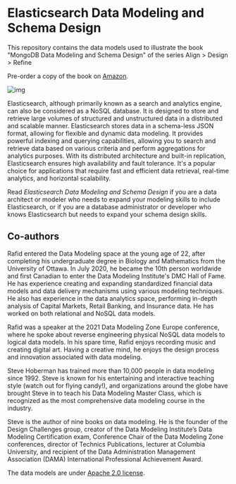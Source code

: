 # Elasticsearch Data Modeling and Schema Design

This repository contains the data models used to illustrate the book "MongoDB Data Modeling and Schema Design" of the series Align > Design > Refine

Pre-order a copy of the book on [Amazon](https://www.amazon.com/Elasticsearch-Data-Modeling-Schema-Design/dp/1634622952?tag=hackolade02-20).

![img](https://m.media-amazon.com/images/I/51vy8neOThL._SX331_BO1,204,203,200_.jpg)

Elasticsearch, although primarily known as a search and analytics engine, can also be considered as a NoSQL database. It is designed to store and retrieve large volumes of structured and unstructured data in a distributed and scalable manner. Elasticsearch stores data in a schema-less JSON format, allowing for flexible and dynamic data modeling. It provides powerful indexing and querying capabilities, allowing you to search and retrieve data based on various criteria and perform aggregations for analytics purposes. With its distributed architecture and built-in replication, Elasticsearch ensures high availability and fault tolerance. It's a popular choice for applications that require fast and efficient data retrieval, real-time analytics, and horizontal scalability.

Read *Elasticsearch Data Modeling and Schema Design* if you are a data architect or modeler who needs to expand your modeling skills to include Elasticsearch, or if you are a database administrator or developer who knows Elasticsearch but needs to expand your schema design skills.



## Co-authors

Rafid entered the Data Modeling space at the young age of 22, after completing his undergraduate degree in Biology and Mathematics from the University of Ottawa. In July 2020, he became the 10th person worldwide and first Canadian to enter the Data Modeling Institute's DMC Hall of Fame. He has experience creating and expanding standardized financial data models and data delivery mechanisms using various modeling techniques. He also has experience in the data analytics space, performing in-depth analysis of Capital Markets, Retail Banking, and Insurance data. He has worked on both relational and NoSQL data models. 

Rafid was a speaker at the 2021 Data Modeling Zone Europe conference, where he spoke about reverse engineering physical NoSQL data models to logical data models. In his spare time, Rafid enjoys recording music and creating digital art. Having a creative mind, he enjoys the design process and innovation associated with data modeling.

Steve Hoberman has trained more than 10,000 people in data modeling since 1992. Steve is known for his entertaining and interactive teaching style (watch out for flying candy!), and organizations around the globe have brought Steve in to teach his Data Modeling Master Class, which is recognized as the most comprehensive data modeling course in the industry.

Steve is the author of nine books on data modeling. He is the founder of the Design Challenges group, creator of the Data Modeling Institute’s Data Modeling Certification exam, Conference Chair of the Data Modeling Zone conferences, director of Technics Publications, lecturer at Columbia University, and recipient of the Data Administration Management Association (DAMA) International Professional Achievement Award.



The data models are under [Apache 2.0 license](https://github.com/hackolade/books/blob/main/LICENSE).
